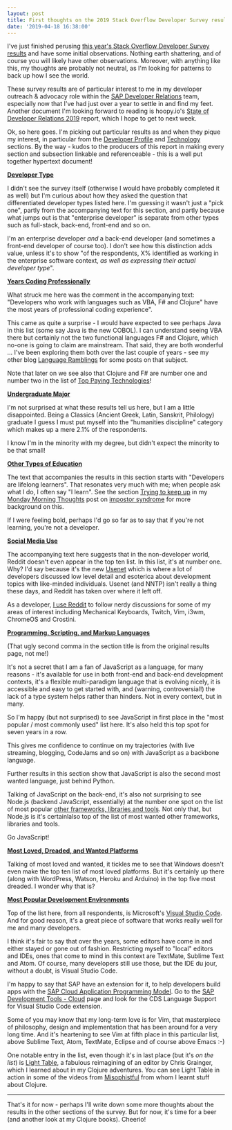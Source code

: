 ```yaml
---
layout: post
title: First thoughts on the 2019 Stack Overflow Developer Survey results
date: '2019-04-18 16:38:00'
---
```


I've just finished perusing [this year's Stack Overflow Developer Survey results](https://insights.stackoverflow.com/survey/2019) and have some initial observations. Nothing earth shattering, and of course you will likely have other observations. Moreover, with anything like this, my thoughts are probably not neutral, as I'm looking for patterns to back up how I see the world.

These survey results are of particular interest to me in my developer outreach & advocacy role within the [SAP Developer Relations](https://developers.sap.com) team, especially now that I've had just over a year to settle in and find my feet. Another document I'm looking forward to reading is hoopy.io's [State of Developer Relations 2019](https://stateofdevrel.hoopy.io/) report, which I hope to get to next week.

Ok, so here goes. I'm picking out particular results as and when they pique my interest, in particular from the [Developer Profile](https://insights.stackoverflow.com/survey/2019#developer-profile) and [Technology](https://insights.stackoverflow.com/survey/2019#technology) sections. By the way - kudos to the producers of this report in making every section and subsection linkable and referenceable - this is a well put together hypertext document!

**[Developer Type](https://insights.stackoverflow.com/survey/2019#developer-profile-_-developer-type)**

I didn't see the survey itself (otherwise I would have probably completed it as well) but I'm curious about how they asked the question that differentiated developer types listed here. I'm guessing it wasn't just a "pick one", partly from the accompanying text for this section, and partly because what jumps out is that "enterprise developer" is separate from other types such as full-stack, back-end, front-end and so on.

I'm an enterprise developer *and* a back-end developer (and sometimes a front-end developer of course too). I don't see how this distinction adds value, unless it's to show "of the respondents, X% identified as working in the enterprise software context,  *as well as expressing their actual developer type*".

**[Years Coding Professionally](https://insights.stackoverflow.com/survey/2019#developer-profile-_-years-coding-professionally)**

What struck me here was the comment in the accompanying text: "Developers who work with languages such as VBA, F# and Clojure" have the most years of professional coding experience".

This came as quite a surprise - I would have expected to see perhaps Java in this list (some say Java is the new COBOL). I can understand seeing VBA there but certainly not the two functional languages F# and Clojure, which no-one is going to claim are mainstream. That said, they are both wonderful ... I've been exploring them both over the last couple of years - see my other blog [Language Ramblings](https://langram.org) for some posts on that subject.

Note that later on we see also that Clojure and F# are number one and number two in the list of [Top Paying Technologies](https://insights.stackoverflow.com/survey/2019#top-paying-technologies)!

**[Undergraduate Major](https://insights.stackoverflow.com/survey/2019#developer-profile-_-undergraduate-major)**

I'm not surprised at what these results tell us here, but I am a little disappointed. Being a Classics (Ancient Greek, Latin, Sanskrit, Philology) graduate I guess I must put myself into the "humanities discipline" category which makes up a mere 2.1% of the respondents.

I know I'm in the minority with my degree, but didn't expect the minority to be that small!

**[Other Types of Education](https://insights.stackoverflow.com/survey/2019#developer-profile-_-other-types-of-education)**

The text that accompanies the results in this section starts with "Developers are lifelong learners". That resonates very much with me; when people ask what I do, I often say "I learn". See the section [Trying to keep up](https://blogs.sap.com/2018/10/01/monday-morning-thoughts-impostor-syndrome/#tryingtokeepup) in my [Monday Morning Thoughts](https://blogs.sap.com/tag/mondaymorningthoughts/) post on [impostor syndrome](https://blogs.sap.com/2018/10/01/monday-morning-thoughts-impostor-syndrome/) for more background on this.

If I were feeling bold, perhaps I'd go so far as to say that if you're not learning, you're not a developer.

**[Social Media Use](https://insights.stackoverflow.com/survey/2019#developer-profile-_-social-media-use)**

The accompanying text here suggests that in the non-developer world, Reddit doesn't even appear in the top ten list. In this list, it's at number one. Why? I'd say because it's the new [Usenet](https://en.wikipedia.org/wiki/Usenet) which is where a lot of developers discussed low level detail and esoterica about development topics with like-minded individuals. Usenet (and NNTP) isn't really a thing these days, and Reddit has taken over where it left off.

As a developer, [I use Reddit](https://www.reddit.com/user/qmacro) to follow nerdy discussions for some of my areas of interest including Mechanical Keyboards, Twitch, Vim, i3wm, ChromeOS and Crostini.

**[Programming, Scripting, and Markup Languages](https://insights.stackoverflow.com/survey/2019#technology-_-programming-scripting-and-markup-languages)**

(That ugly second comma in the section title is from the original results page, not me!)

It's not a secret that I am a fan of JavaScript as a language, for many reasons - it's available for use in both front-end and back-end development contexts, it's a flexible multi-paradigm language that is evolving nicely, it is accessible and easy to get started with, and (warning, controversial!) the lack of a type system helps rather than hinders. Not in every context, but in many.

So I'm happy (but not surprised) to see JavaScript in first place in the "most popular / most commonly used" list here. It's also held this top spot for seven years in a row.

This gives me confidence to continue on my trajectories (with live streaming, blogging, CodeJams and so on) with JavaScript as a backbone language.

Further results in this section show that JavaScript is also the second most wanted language, just behind Python.

Talking of JavaScript on the back-end, it's also not surprising to see Node.js (backend JavaScript, essentially) at the number one spot on the list of most popular [other frameworks, libraries and tools](https://insights.stackoverflow.com/survey/2019#technology-_-other-frameworks-libraries-and-tools). Not only that, but Node.js is  it's certainlalso top of the list of most wanted other frameworks, libraries and tools.

Go JavaScript!

**[Most Loved, Dreaded, and Wanted Platforms](https://insights.stackoverflow.com/survey/2019#technology-_-most-loved-dreaded-and-wanted-platforms)**

Talking of most loved and wanted, it tickles me to see that Windows doesn't even make the top ten list of most loved platforms. But it's certainly up there (along with WordPress, Watson, Heroku and Arduino) in the top five most dreaded. I wonder why that is?

**[Most Popular Development Environments](https://insights.stackoverflow.com/survey/2019#technology-_-most-popular-development-environments)**

Top of the list here, from all respondents, is Microsoft's [Visual Studio Code](https://code.visualstudio.com/). And for good reason, it's a great piece of software that works really well for me and many developers.

I think it's fair to say that over the years, some editors have come in and either stayed or gone out of fashion. Restricting myself to "local" editors and IDEs, ones that come to mind in this context are TextMate, Sublime Text and Atom. Of course, many developers still use those, but the IDE du jour, without a doubt, is Visual Studio Code.

I'm happy to say that SAP have an extension for it, to help developers build apps with the [SAP Cloud Application Programming Model](https://blogs.sap.com/2018/10/10/application-programming-model-start-here/). Go to the [SAP Development Tools - Cloud](https://tools.hana.ondemand.com/#cloud) page and look for the CDS Language Support for Visual Studio Code extension.

Some of you may know that my long-term love is for Vim, that masterpiece of philosophy, design and implementation that has been around for a very long time. And it's heartening to see Vim at fifth place in this particular list, above Sublime Text, Atom, TextMate, Eclipse and of course above Emacs :-)

One notable entry in the list, even though it's in last place (but it's *on the list*) is [Light Table](http://lighttable.com/), a fabulous reimagining of an editor by Chris Grainger, which I learned about in my Clojure adventures. You can see Light Table in action in some of the videos from [Misophistful](https://www.youtube.com/user/Misophistful) from whom I learnt stuff about Clojure.

---

That's it for now - perhaps I'll write down some more thoughts about the results in the other sections of the survey. But for now, it's time for a beer (and another look at my Clojure books). Cheerio!



